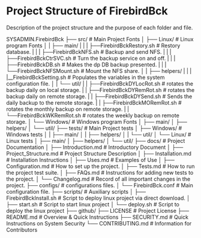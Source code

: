 # Project Structure of FirebirdBck

Description of the project structure and the purpose of each folder and file.

SYSADMIN.FirebirdBck
├── src/ # Main Project Fonts
│ ├── Linux/ # Linux program Fonts
│ | ├── main/
| | | ├──FirebirdBckRestory.sh # Restory database.
| | | ├──FirebirdBckNFS.sh # Backup and send NFS.
| | | ├──FirebirdBckCtrSVC.sh # Turn the backup service on and off.
| | | ├──FirebirdBckDB.sh # Makes the dp DB backup presented.
| | | └──FirebirdBckNFSMount.sh # Mount the NFS share.
│ | ├── helpers/
| | | |__FirebirdBckSetting.sh # Populates the variables in the system configuration file.
│ | └── util/
| |   ├──FirebirdBckDYLocRot.sh # rotates the backup daily on local storage.
| |   ├──FirebirdBckDYRemRot.sh # rotates the backup daily on remote storage.
| |   ├──FirebirdBckDYSend.sh # Sends the daily backup to the remote storage.
| |   ├──FirebirdBckMORemRot.sh # rotates the monthly backup on remote storage.
| |   └──FirebirdBckWKRemRot.sh # rotates the weekly backup on remote storage.
│ └── Windows/ # Windows program Fonts
│   ├── main/
│   ├── helpers/
│   └── util/
├── tests/ # Main Project tests
│ ├── Windows/ # Windows tests
│ | ├── main/
│ | ├── helpers/
│ | └── util/
│ └── Linux/ # Linux tests
│   ├── main/
│   ├── helpers/
│   └── util/
├── docs/ # Project Documentation
│ ├── Introduction.md # Introductory Document
│ ├── Project_Structure.md # Project Structure Description
│ ├── Installation.md # Installation Instructions
│ ├── Uses.md # Examples of Use
│ ├── Configuration.md # How to set up the project.
│ ├── Tests.md # How to run the project test suite.
│ ├── FAQs.md # Instructions for adding new tests to the project.
│ └── Changelog.md # Record of all important changes in the project.
├── configs/ # configurations files.
│ └── FirebirdBck.conf # Main configuration file.
├── scripts/ # Auxiliary scripts
│ ├── FirebirdBckInstall.sh # Script to deploy linux project via direct download.
│ ├── start.sh # Script to start linux project
│ └── deploy.sh # Script to deploy the linux project
├── github/
├── LICENSE # Project License
├── README.md # Overview & Quick Instructions
├── SECURITY.md # Quick Instructions on System Security
└── CONTRIBUTING.md # Information for Contributors
